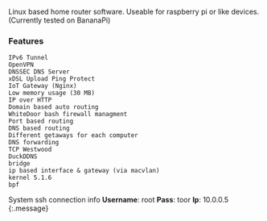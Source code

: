 Linux based home router software.
Useable for raspberry pi or like devices. (Currently tested on BananaPi)

###   Features
    IPv6 Tunnel
    OpenVPN
    DNSSEC DNS Server
    xDSL Upload Ping Protect
    IoT Gateway (Nginx)
    Low memory usage (30 MB)
    IP over HTTP
    Domain based auto routing
    WhiteDoor bash firewall managment
    Port based routing
    DNS based routing 
    Different getaways for each computer
    DNS forwarding
    TCP Westwood
    DuckDDNS
    bridge
    ip based interface & gateway (via macvlan)
    kernel 5.1.6
    bpf


System ssh connection info
**Username**: root
**Pass**: toor
**Ip**: 10.0.0.5
{:.message}
